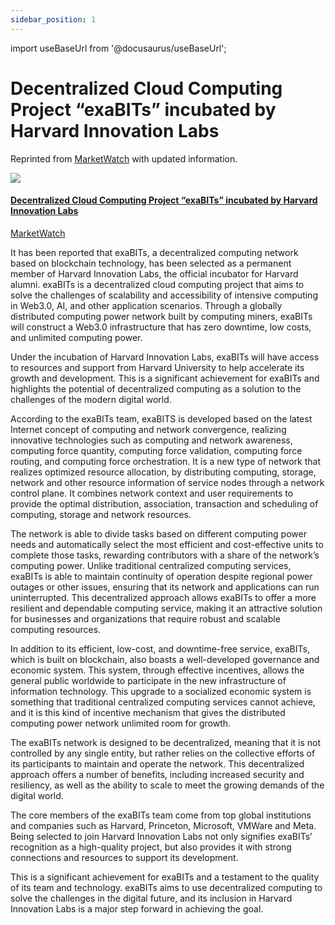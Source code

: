 ```yaml
---
sidebar_position: 1
---
```


import useBaseUrl from '@docusaurus/useBaseUrl';

# Decentralized Cloud Computing Project “exaBITs” incubated by Harvard Innovation Labs

Reprinted from [MarketWatch](https://medium.com/@MarketWatch) with updated information.

<div className="card-item">
    <a href="https://www.marketwatch.com/press-release/decentralized-cloud-computing-project-exabits-incubated-by-harvard-innovation-labs-2022-12-30" target="_blank">
        <div className="card-item-thumb">
            <img src="https://mw4.wsj.net/mw5/content/images/favicons/apple-touch-icon-180x180.png" />
        </div>
        <div className="card-item-body">
            <h4>Decentralized Cloud Computing Project “exaBITs” incubated by Harvard Innovation Labs</h4>
            <p>
                MarketWatch
            </p>
        </div>
    </a>
</div>

It has been reported that exaBITs, a decentralized computing network based on blockchain technology, has been selected as a permanent member of Harvard Innovation Labs, the official incubator for Harvard alumni. exaBITs is a decentralized cloud computing project that aims to solve the challenges of scalability and accessibility of intensive computing in Web3.0, AI, and other application scenarios. Through a globally distributed computing power network built by computing miners, exaBITs will construct a Web3.0 infrastructure that has zero downtime, low costs, and unlimited computing power.

Under the incubation of Harvard Innovation Labs, exaBITs will have access to resources and support from Harvard University to help accelerate its growth and development. This is a significant achievement for exaBITs and highlights the potential of decentralized computing as a solution to the challenges of the modern digital world.

According to the exaBITs team, exaBITS is developed based on the latest Internet concept of computing and network convergence, realizing innovative technologies such as computing and network awareness, computing force quantity, computing force validation, computing force routing, and computing force orchestration. It is a new type of network that realizes optimized resource allocation, by distributing computing, storage, network and other resource information of service nodes through a network control plane. It combines network context and user requirements to provide the optimal distribution, association, transaction and scheduling of computing, storage and network resources.

The network is able to divide tasks based on different computing power needs and automatically select the most efficient and cost-effective units to complete those tasks, rewarding contributors with a share of the network’s computing power. Unlike traditional centralized computing services, exaBITs is able to maintain continuity of operation despite regional power outages or other issues, ensuring that its network and applications can run uninterrupted. This decentralized approach allows exaBITs to offer a more resilient and dependable computing service, making it an attractive solution for businesses and organizations that require robust and scalable computing resources.

In addition to its efficient, low-cost, and downtime-free service, exaBITs, which is built on blockchain, also boasts a well-developed governance and economic system. This system, through effective incentives, allows the general public worldwide to participate in the new infrastructure of information technology. This upgrade to a socialized economic system is something that traditional centralized computing services cannot achieve, and it is this kind of incentive mechanism that gives the distributed computing power network unlimited room for growth.

The exaBITs network is designed to be decentralized, meaning that it is not controlled by any single entity, but rather relies on the collective efforts of its participants to maintain and operate the network. This decentralized approach offers a number of benefits, including increased security and resiliency, as well as the ability to scale to meet the growing demands of the digital world.

The core members of the exaBITs team come from top global institutions and companies such as Harvard, Princeton, Microsoft, VMWare and Meta. Being selected to join Harvard Innovation Labs not only signifies exaBITs’ recognition as a high-quality project, but also provides it with strong connections and resources to support its development.

This is a significant achievement for exaBITs and a testament to the quality of its team and technology. exaBITs aims to use decentralized computing to solve the challenges in the digital future, and its inclusion in Harvard Innovation Labs is a major step forward in achieving the goal.
